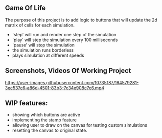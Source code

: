 ## Game Of Life
The purpose of this project is to add logic to buttons that will update the 2d matrix of cells for each simulation.
- 'step' will run and render one step of the simulation
- 'play' will step the simulation every 100 milliseconds
- 'pause' will stop the simulation
- the simulation runs borderless
- plays simulation at different speeds

## Screenshots, Videos Of Working Project

https://user-images.githubusercontent.com/10735187/164579281-3ec537c6-a86d-4501-83b3-7c34e908c7c6.mp4

## WIP features:
- showing which buttons are active
- implementing the stamp feature
- allowing user to draw on the canvas for testing custom simulations
- resetting the canvas to original state.
